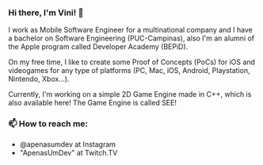 ### Hi there, I'm Vini! 👋

I work as Mobile Software Engineer for a multinational company and I have a bachelor on Software Engineering (PUC-Campinas), also I'm an alumni of the Apple program called Developer Academy (BEPiD).

On my free time, I like to create some Proof of Concepts (PoCs) for iOS and videogames for any type of platforms (PC, Mac, iOS, Android, Playstation, Nintendo, Xbox...). 

Currently, I'm working on a simple 2D Game Engine made in C++, which is also available here! The Game Engine is called SEE!

### 📫 How to reach me:
- @apenasumdev at Instagram
- "ApenasUmDev" at Twitch.TV

<!--
**vinnyhiga137/vinnyhiga137** is a ✨ _special_ ✨ repository because its `README.md` (this file) appears on your GitHub profile.

Here are some ideas to get you started:

- 🔭 I’m currently working on ...
- 🌱 I’m currently learning ...
- 👯 I’m looking to collaborate on ...
- 🤔 I’m looking for help with ...
- 💬 Ask me about ...
- 📫 How to reach me: ...
- 😄 Pronouns: ...
- ⚡ Fun fact: ...
-->
